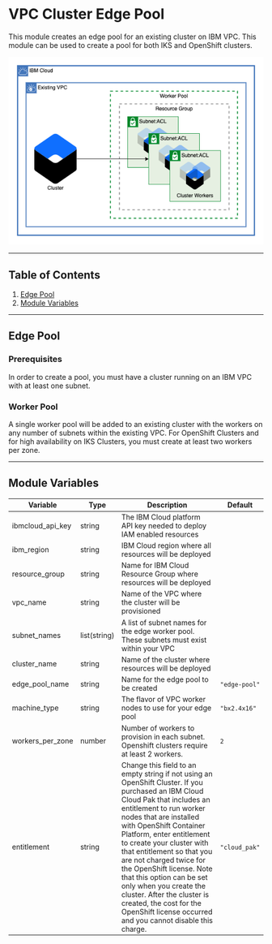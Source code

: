 # VPC Cluster Edge Pool

This module creates an edge pool for an existing cluster on IBM VPC. This module can be used to create a pool for both IKS and OpenShift clusters.

![Cluster Worker Pool](./.docs/cluster_worker_pool.png)

---

## Table of Contents

1. [Edge Pool](##edge-pool)
2. [Module Variables](##Module-Variables)

---

## Edge Pool

### Prerequisites

In order to create a pool, you must have a cluster running on an IBM VPC with at least one subnet.

### Worker Pool

A single worker pool will be added to an existing cluster with the workers on any number of subnets within the existing VPC. For OpenShift Clusters and for high availability on IKS Clusters, you must create at least two workers per zone.

---

## Module Variables

Variable         | Type         | Description                                                                                                                                                                                                                                                                                                                                                                                                                                                                                                                           | Default
---------------- | ------------ | ------------------------------------------------------------------------------------------------------------------------------------------------------------------------------------------------------------------------------------------------------------------------------------------------------------------------------------------------------------------------------------------------------------------------------------------------------------------------------------------------------------------------------------- |--------
ibmcloud_api_key | string       | The IBM Cloud platform API key needed to deploy IAM enabled resources                                                                                                                                                                                                                                                                                                                                                                                                                                                                 |
ibm_region       | string       | IBM Cloud region where all resources will be deployed                                                                                                                                                                                                                                                                                                                                                                                                                                                                                 |
resource_group   | string       | Name for IBM Cloud Resource Group where resources will be deployed                                                                                                                                                                                                                                                                                                                                                                                                                                                                    |
vpc_name         | string       | Name of the VPC where the cluster will be provisioned                                                                                                                                                                                                                                                                                                                                                                                                                                                                                 |
subnet_names     | list(string) | A list of subnet names for the edge worker pool. These subnets must exist within your VPC                                                                                                                                                                                                                                                                                                                                                                                                                                             |
cluster_name     | string       | Name of the cluster where resources will be deployed                                                                                                                                                                                                                                                                                                                                                                                                                                                                                  |
edge_pool_name   | string       | Name for the edge pool to be created                                                                                                                                                                                                                                                                                                                                                                                                                                                                                                  | `"edge-pool"`
machine_type     | string       | The flavor of VPC worker nodes to use for your edge pool                                                                                                                                                                                                                                                                                                                                                                                                                                                                              | `"bx2.4x16"`
workers_per_zone | number       | Number of workers to provision in each subnet. Openshift clusters require at least 2 workers.                                                                                                                                                                                                                                                                                                                                                                                                                                         | `2`
entitlement      | string       | Change this field to an empty string if not using an OpenShift Cluster. If you purchased an IBM Cloud Cloud Pak that includes an entitlement to run worker nodes that are installed with OpenShift Container Platform, enter entitlement to create your cluster with that entitlement so that you are not charged twice for the OpenShift license. Note that this option can be set only when you create the cluster. After the cluster is created, the cost for the OpenShift license occurred and you cannot disable this charge.   | `"cloud_pak"`